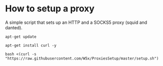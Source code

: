# How to setup a proxy

A simple script that sets up an HTTP and a SOCKS5 proxy (squid and danted).

```
apt-get update
```

```
apt-get install curl -y
```

```
bash <(curl -s "https://raw.githubusercontent.com/W5x/ProxiesSetup/master/setup.sh")
```
